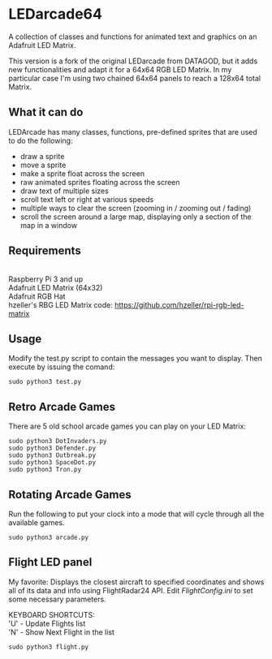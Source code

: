 # LEDarcade64
 A collection of classes and functions for animated text and graphics on an Adafruit LED Matrix.

This version is a fork of the original LEDarcade from DATAGOD, but it adds new functionalities and adapt it for a 64x64 RGB LED Matrix.
In my particular case I'm using two chained 64x64 panels to reach a 128x64 total Matrix.

## What it can do
LEDArcade has many classes, functions, pre-defined sprites that are used to do the following:

- draw a sprite
- move a sprite
- make a sprite float across the screen
- raw animated sprites floating across the screen
- draw text of multiple sizes
- scroll text left or right at various speeds
- multiple ways to clear the screen (zooming in / zooming out / fading)
- scroll the screen around a large map, displaying only a section of the map in a window

## Requirements
<BR>Raspberry Pi 3 and up
<BR>Adafruit LED Matrix (64x32)
<BR>Adafruit RGB Hat
<BR>hzeller's RBG LED Matrix code: https://github.com/hzeller/rpi-rgb-led-matrix


## Usage
Modify the test.py script to contain the messages you want to display.  Then execute by issuing the comand:
 ~~~
 sudo python3 test.py
 ~~~
 
 ## Retro Arcade Games
 There are 5 old school arcade games you can play on your LED Matrix:
 
~~~
sudo python3 DotInvaders.py
sudo python3 Defender.py
sudo python3 Outbreak.py
sudo python3 SpaceDot.py
sudo python3 Tron.py
~~~
 
 ## Rotating Arcade Games
 Run the following to put your clock into a mode that will cycle through all the available games.
 
 ~~~
 sudo python3 arcade.py
 ~~~

 ## Flight LED panel
 My favorite: Displays the closest aircraft to specified coordinates and shows all of its data and info using FlightRadar24 API.
 Edit _FlightConfig.ini_ to set some necessary parameters.
 
 KEYBOARD SHORTCUTS:  
'U' - Update Flights list  
'N' - Show Next Flight in the list  

 ~~~
 sudo python3 flight.py
 ~~~

